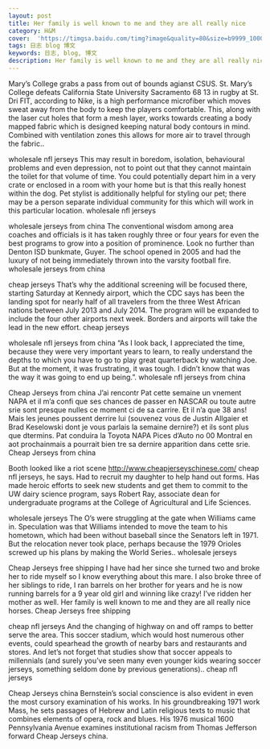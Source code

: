 ```yaml
---
layout: post
title: Her family is well known to me and they are all really nice
category: H&M
cover:  'https://timgsa.baidu.com/timg?image&quality=80&size=b9999_10000&sec=1509809418770&di=958b0132c0d1ea548eb9edc473113e0b&imgtype=0&src=http%3A%2F%2Fi2.hdslb.com%2Fbfs%2Farchive%2F0208b5a38b8404e9b1e4adb66808f9f53ae0e524.jpg'
tags: 日志 blog 博文 
keywords: 日志, blog, 博文
description: Her family is well known to me and they are all really nice
---
```


Mary’s College grabs a pass from out of bounds agianst CSUS. St. Mary’s College defeats California State University Sacramento 68 13 in rugby at St. Dri FIT, according to Nike, is a high performance microfiber which moves sweat away from the body to keep the players comfortable. This, along with the laser cut holes that form a mesh layer, works towards creating a body mapped fabric which is designed keeping natural body contours in mind. Combined with ventilation zones this allows for more air to travel through the fabric..

wholesale nfl jerseys This may result in boredom, isolation, behavioural problems and even depression, not to point out that they cannot maintain the toilet for that volume of time. You could potentially depart him in a very crate or enclosed in a room with your home but is that this really honest within the dog. Pet stylist is additionally helpful for styling our pet; there may be a person separate individual community for this which will work in this particular location. wholesale nfl jerseys

wholesale jerseys from china The conventional wisdom among area coaches and officials is it has taken roughly three or four years for even the best programs to grow into a position of prominence. Look no further than Denton ISD bunkmate, Guyer. The school opened in 2005 and had the luxury of not being immediately thrown into the varsity football fire. wholesale jerseys from china

cheap jerseys That’s why the additional screening will be focused there, starting Saturday at Kennedy airport, which the CDC says has been the landing spot for nearly half of all travelers from the three West African nations between July 2013 and July 2014. The program will be expanded to include the four other airports next week. Borders and airports will take the lead in the new effort. cheap jerseys

wholesale nfl jerseys from china “As I look back, I appreciated the time, because they were very important years to learn, to really understand the depths to which you have to go to play great quarterback by watching Joe. But at the moment, it was frustrating, it was tough. I didn’t know that was the way it was going to end up being.”. wholesale nfl jerseys from china

Cheap Jerseys from china J’ai rencontr Pat cette semaine un vnement NAPA et il m’a confi que ses chances de passer en NASCAR ou toute autre srie sont presque nulles ce moment ci de sa carrire. Et il n’a que 38 ans! Mais les jeunes poussent derrire lui (souvenez vous de Justin Allgaier et Brad Keselowski dont je vous parlais la semaine dernire?) et ils sont plus que dtermins. Pat conduira la Toyota NAPA Pices d’Auto no 00 Montral en aot prochainmais a pourrait bien tre sa dernire apparition dans cette srie. Cheap Jerseys from china

Booth looked like a riot scene http://www.cheapjerseyschinese.com/ cheap nfl jerseys, he says. Had to recruit my daughter to help hand out forms. Has made heroic efforts to seek new students and get them to commit to the UW dairy science program, says Robert Ray, associate dean for undergraduate programs at the College of Agricultural and Life Sciences.

wholesale jerseys The O’s were struggling at the gate when Williams came in. Speculation was that Williams intended to move the team to his hometown, which had been without baseball since the Senators left in 1971. But the relocation never took place, perhaps because the 1979 Orioles screwed up his plans by making the World Series.. wholesale jerseys

Cheap Jerseys free shipping I have had her since she turned two and broke her to ride myself so I know everything about this mare. I also broke three of her siblings to ride, I ran barrels on her brother for years and he is now running barrels for a 9 year old girl and winning like crazy! I’ve ridden her mother as well. Her family is well known to me and they are all really nice horses. Cheap Jerseys free shipping

cheap nfl jerseys And the changing of highway on and off ramps to better serve the area. This soccer stadium, which would host numerous other events, could spearhead the growth of nearby bars and restaurants and stores. And let’s not forget that studies show that soccer appeals to millennials (and surely you’ve seen many even younger kids wearing soccer jerseys, something seldom done by previous generations).. cheap nfl jerseys

Cheap Jerseys china Bernstein’s social conscience is also evident in even the most cursory examination of his works. In his groundbreaking 1971 work Mass, he sets passages of Hebrew and Latin religious texts to music that combines elements of opera, rock and blues. His 1976 musical 1600 Pennsylvania Avenue examines institutional racism from Thomas Jefferson forward Cheap Jerseys china.